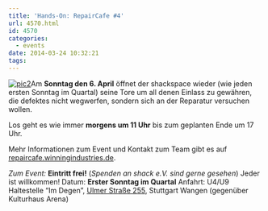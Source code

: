 ```yaml
---
title: 'Hands-On: RepairCafe #4'
url: 4570.html
id: 4570
categories:
  - events
date: 2014-03-24 10:32:21
tags:
---
```


[![pic2](https://blog.shackspace.de/wp-content/uploads/2013/12/pic2-300x202.png)](https://blog.shackspace.de/wp-content/uploads/2013/12/pic2.png)Am **Sonntag den 6\. April** öffnet der shackspace wieder (wie jeden ersten Sonntag im Quartal) seine Tore um all denen Einlass zu gewähren, die defektes nicht wegwerfen, sondern sich an der Reparatur versuchen wollen.

Los geht es wie immer **morgens um 11 Uhr** bis zum geplanten Ende um 17 Uhr.

Mehr Informationen zum Event und Kontakt zum Team gibt es auf [repaircafe.winningindustries.de](http://repaircafe.winningindustries.de/).

_Zum Event:_
**Eintritt frei!** (_Spenden an shack e.V. sind gerne gesehen_) Jeder ist willkommen!
Datum: **Erster Sonntag im Quartal**
Anfahrt: U4/U9 Haltestelle “Im Degen”, [Ulmer Straße 255](https://blog.shackspace.de/?page_id=713), Stuttgart Wangen (gegenüber Kulturhaus Arena)